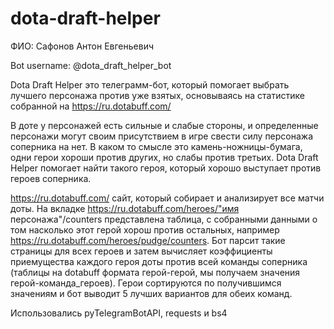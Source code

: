 # dota-draft-helper

ФИО: Сафонов Антон Евгеньевич


Bot username: @dota_draft_helper_bot

Dota Draft Helper это телеграмм-бот, который помогает выбрать лучшего персонажа против уже взятых, основываясь на статистике собранной на https://ru.dotabuff.com/

В доте у персонажей есть сильные и слабые стороны, и определенные персонажи могут своим присутствием в игре свести силу персонажа соперника на нет.  В каком то смысле это камень-ножницы-бумага, одни герои хороши против других, но слабы против третьих. Dota Draft Helper помогает найти такого героя, который хорошо выступает против героев соперника.

https://ru.dotabuff.com/ сайт, который собирает и анализирует все матчи доты.
На вкладке https://ru.dotabuff.com/heroes/"имя персонажа"/counters представлена таблица, с собранными данными о том насколько этот герой хорош против остальных, например https://ru.dotabuff.com/heroes/pudge/counters.
Бот парсит такие страницы для всех героев и затем вычисляет коэффициенты приемущества каждого героя доты против всей команды соперника (таблицы на dotabuff формата герой-герой, мы получаем значения герой-команда_героев).
Герои сортируются по получившимся значениям и бот выводит 5 лучших вариантов для обеих команд.

Использовались pyTelegramBotAPI, requests и bs4
